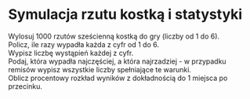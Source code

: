 # Symulacja rzutu kostką i statystyki
Wylosuj 1000 rzutów sześcienną kostką do gry (liczby od 1 do 6).  
Policz, ile razy wypadła każda z cyfr od 1 do 6.  
Wypisz liczbę wystąpień każdej z cyfr.  
Podaj, która wypadła najczęściej, a która najrzadziej - w przypadku remisów wypisz wszystkie liczby spełniające te warunki.  
Oblicz procentowy rozkład wyników z dokładnością do 1 miejsca po przecinku.